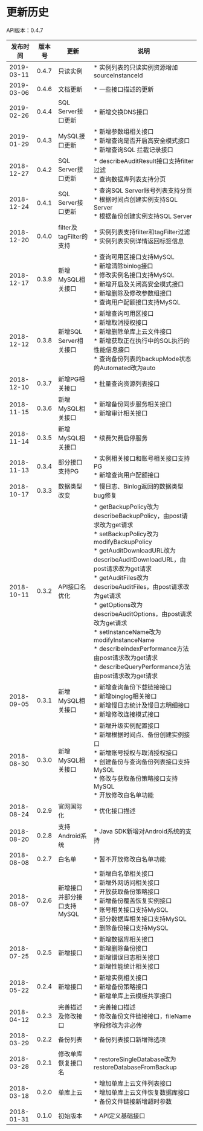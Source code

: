# 更新历史 #
API版本：0.4.7

|发布时间|版本号|更新|说明|
|---|---|---|---|
|2019-03-11|0.4.7|只读实例|* 实例列表的只读实例资源增加sourceInstanceId|
|2019-03-06|0.4.6|文档更新|* 一些接口描述的更新|
|2019-02-26|0.4.4|SQL Server接口更新|* 新增交换DNS接口|
|2019-01-29|0.4.3|MySQL接口更新|* 新增参数组相关接口<br>* 新增查询是否开启高安全模式接口<br>* 新增查询SQL 拦截记录接口|
|2018-12-27|0.4.2|SQL Server接口更新|* describeAuditResult接口支持filter过滤<br>* 查询数据库列表支持分页|
|2018-12-24|0.4.1|SQL Server接口更新|* 查询SQL Server账号列表支持分页<br>* 根据时间点创建实例支持SQL Server<br>* 根据备份创建实例支持SQL Server|
|2018-12-20|0.4.0|filter及tagFilter的支持|* 实例列表支持filter和tagFilter过滤<br>* 实例列表实例详情返回标签信息|
|2018-12-17|0.3.9|新增MySQL相关接口|* 查询可用区接口支持MySQL<br>* 新增清除binlog接口<br>* 修改实例名接口支持MySQL<br>* 新增开启及关闭高安全模式接口<br>* 新增删除及修改参数组接口<br>* 查询用户配额接口支持MySQL|
|2018-12-12|0.3.8|新增SQL Server相关接口|* 新增查询可用区接口<br>* 新增取消授权接口<br>* 新增删除单库上云文件接口<br>* 新增获取正在执行中的SQL执行的性能信息接口<br>* 查询备份列表的backupMode状态的Automated改为auto|
|2018-12-10|0.3.7|新增PG相关接口|* 批量查询资源列表接口|
|2018-11-15|0.3.6|新增MySQL相关接口|* 新增备份同步服务相关接口<br>* 新增审计相关接口|
|2018-11-14|0.3.5|新增MySQL相关接口|* 续费欠费启停服务|
|2018-11-13|0.3.4|部分接口支持PG|* 实例相关接口和账号相关接口支持PG<br>* 新增查询用户配额接口|
|2018-10-17|0.3.3|数据类型改变|* 慢日志、Binlog返回的数据类型bug修复|
|2018-10-11|0.3.2|API接口名优化|* getBackupPolicy改为describeBackupPolicy，由post请求改为get请求<br>* setBackupPolicy改为modifyBackupPolicy<br>* getAuditDownloadURL改为describeAuditDownloadURL，由post请求改为get请求<br>* getAuditFiles改为describeAuditFiles，由post请求改为get请求<br>* getOptions改为describeAuditOptions，由post请求改为get请求<br>* setInstanceName改为modifyInstanceName<br>* describeIndexPerformance方法由post请求改为get请求<br>* describeQueryPerformance方法由post请求改为get请求|
|2018-09-05|0.3.1|新增MySQL相关接口|* 新增查询备份下载链接接口<br>* 新增binglog相关接口<br>* 新增慢日志统计及慢日志明细接口<br>* 新增修改连接模式接口|
|2018-08-30|0.3.0|新增MySQL相关接口|* 新增升级实例配置接口<br>* 新增根据时间点、备份创建实例接口<br>* 新增账号授权与取消授权接口<br>* 创建备份与查询备份列表接口支持MySQL<br>* 修改与获取备份策略接口支持MySQL<br>* 开放修改白名单功能|
|2018-08-24|0.2.9|官网国际化|* 优化接口描述|
|2018-08-20|0.2.8|支持Android系统|* Java SDK新增对Android系统的支持|
|2018-08-08|0.2.7|白名单|* 暂不开放修改白名单功能|
|2018-08-07|0.2.6|新增接口并部分接口支持MySQL|* 新增白名单相关接口<br>* 新增外网访问相关接口<br>* 开放获取备份策略接口<br>* 新增备份覆盖恢复实例接口<br>* 账号相关接口支持MySQL<br>* 部分数据库相关接口支持MySQL<br>* 删除备份接口支持MySQL|
|2018-07-25|0.2.5|新增接口|* 新增数据库相关接口<br>* 新增删除备份接口<br> * 新增错误日志相关接口<br>* 新增性能统计相关接口|
|2018-05-22|0.2.4|新增接口|* 新增实例相关接口<br>* 新增备份策略接口<br>* 新增单库上云模板共享接口|
|2018-04-12|0.2.3|完善描述及修改接口|* 完善接口描述<br>* 修改备份文件链接接口，fileName字段修改为非必传|
|2018-03-29|0.2.2|备份列表|* 备份列表接口新增筛选项|
|2018-03-28|0.2.1|修改单库恢复接口名|* restoreSingleDatabase改为restoreDatabaseFromBackup|
|2018-03-18|0.2.0|单库上云|* 增加单库上云文件列表接口<br>* 增加单库上云文件恢复数据库接口<br>* 备份文件链接新增超时参数|
|2018-01-31|0.1.0|初始版本|* API定义基础接口|
